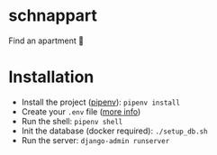 # schnappart
Find an apartment 🏡

# Installation

* Install the project ([pipenv](https://docs.pipenv.org/)): `pipenv install`
* Create your `.env` file ([more info](https://github.com/QuentinBrosse/schnappart/wiki/Local-Env-(.env)))
* Run the shell: `pipenv shell`
* Init the database (docker required): `./setup_db.sh`
* Run the server: `django-admin runserver`
